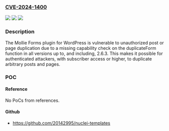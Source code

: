 ### [CVE-2024-1400](https://cve.mitre.org/cgi-bin/cvename.cgi?name=CVE-2024-1400)
![](https://img.shields.io/static/v1?label=Product&message=Mollie%20Forms&color=blue)
![](https://img.shields.io/static/v1?label=Version&message=*%3C%3D%202.6.3%20&color=brighgreen)
![](https://img.shields.io/static/v1?label=Vulnerability&message=CWE-862%20Missing%20Authorization&color=brighgreen)

### Description

The Mollie Forms plugin for WordPress is vulnerable to unauthorized post or page duplication due to a missing capability check on the duplicateForm function in all versions up to, and including, 2.6.3. This makes it possible for authenticated attackers, with subscriber access or higher, to duplicate arbitrary posts and pages.

### POC

#### Reference
No PoCs from references.

#### Github
- https://github.com/20142995/nuclei-templates

